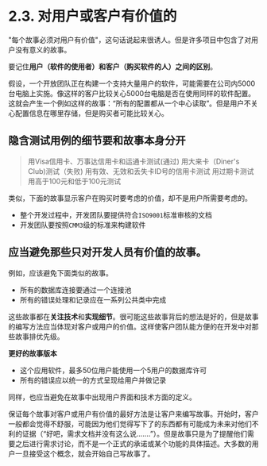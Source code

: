 # 2.3. 对用户或客户有价值的

"每个故事必须对用户有价值"，这句话说起来很诱人。但是许多项目中包含了对用户没有意义的故事。

要记住**用户（软件的使用者）**和**客户（购买软件的人）**之间的**区别**。


假设，一个开放团队正在构建一个支持大量用户的软件，可能需要在公司内5000台电脑上实施。像这样的客户比较关心5000台电脑是否在使用同样的软件配置。这就会产生一个例如这样的故事：“所有的配置都从一个中心读取”。但是用户不关心配置信息在哪里存储，但是购买者可能比较关心。

## 隐含测试用例的细节要和故事本身分开

> 用Visa信用卡、万事达信用卡和运通卡测试(通过)
> 用大来卡（Diner's Club)测试（失败)
> 用有效、无效和丢失卡ID号的信用卡测试
> 用过期卡测试
> 用高于100元和低于100元测试

类似，下面的故事显示客户在购买时要考虑的价值，却不是用户所需要考虑的。

- 整个开发过程中，开发团队要提供符合`ISO9001`标准审核的文档
- 开发团队要按照`CMM3`级的标准来构建软件

## 应当避免那些只对开发人员有价值的故事。

例如，应该避免下面类似的故事。

- 所有的数据库连接要通过一个连接池
- 所有的错误处理和记录应在一系列公共类中完成

这些故事都在**关注技术**和**实现细节**。很可能这些故事背后的想法是好的，但是故事的编写方法应当体现对客户或用户的价值。这样使客户团队能方便的在开发中对那些故事排优先级。

**更好的故事版本**

- 这个应用软件，最多50位用户能使用一个5用户的数据库许可
- 所有的错误应以统一的方式呈现给用户并做记录


同样，也应当避免在故事中出现用户界面和技术方面的定义。

保证每个故事对客户或用户有价值的最好方法是让客户来编写故事。开始时，客户一般都会觉得不舒服，可能因为他们觉得写下了的东西都有可能成为未来对他们不利的证据（“好吧，需求文档并没有这么说.......”）。但是故事只是为了提醒他们需要之后进行需求讨论，而不是一个正式的承诺或某个功能的具体描述。大多数的用户一旦接受这个概念，就会开始自己写故事了。
